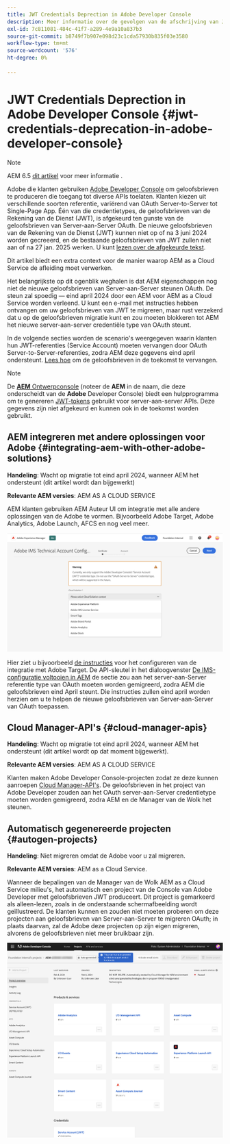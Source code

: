 ```yaml
---
title: JWT Credentials Deprection in Adobe Developer Console
description: Meer informatie over de gevolgen van de afschrijving van JWT-gebruikersgegevens in Adobe Developer Console voor AEM
exl-id: 7c811081-484c-41f7-a289-4e9a10a837b3
source-git-commit: b8749f7b907e098d23c1cda57930b835f03e3580
workflow-type: tm+mt
source-wordcount: '576'
ht-degree: 0%

---
```


# JWT Credentials Deprection in Adobe Developer Console {#jwt-credentials-deprecation-in-adobe-developer-console}

>[!NOTE]
>
>AEM 6.5 [dit artikel](https://experienceleague.adobe.com/en/docs/experience-manager-65/content/security/jwt-credentials-deprecation-in-adobe-developer-console) voor meer informatie .

Adobe die klanten gebruiken [Adobe Developer Console](https://developer.adobe.com/console) om geloofsbrieven te produceren die toegang tot diverse APIs toelaten. Klanten kiezen uit verschillende soorten referentie, variërend van OAuth Server-to-Server tot Single-Page App. Één van die credentietypes, de geloofsbrieven van de Rekening van de Dienst (JWT), is afgekeurd ten gunste van de geloofsbrieven van Server-aan-Server OAuth. De nieuwe geloofsbrieven van de Rekening van de Dienst (JWT) kunnen niet op of na 3 juni 2024 worden gecreeerd, en de bestaande geloofsbrieven van JWT zullen niet aan of na 27 jan. 2025 werken. U kunt [lezen over de afgekeurde tekst](https://developer.adobe.com/developer-console/docs/guides/authentication/ServerToServerAuthentication/migration/).

Dit artikel biedt een extra context voor de manier waarop AEM as a Cloud Service de afleiding moet verwerken.

Het belangrijkste op dit ogenblik weghalen is dat AEM eigenschappen nog niet de nieuwe geloofsbrieven van Server-aan-Server steunen OAuth. De steun zal spoedig — eind april 2024 door een AEM voor AEM as a Cloud Service worden verleend. U kunt een e-mail met instructies hebben ontvangen om uw geloofsbrieven van JWT te migreren, maar rust verzekerd dat u op de geloofsbrieven migratie kunt en zou moeten blokkeren tot AEM het nieuwe server-aan-server credentiële type van OAuth steunt.

In de volgende secties worden de scenario&#39;s weergegeven waarin klanten hun JWT-referenties (Service Account) moeten vervangen door OAuth Server-to-Server-referenties, zodra AEM deze gegevens eind april ondersteunt. [Lees hoe](https://developer.adobe.com/developer-console/docs/guides/authentication/ServerToServerAuthentication/migration/#migration-overview) om de geloofsbrieven in de toekomst te vervangen.

>[!NOTE]
>
>De [**AEM** Ontwerpconsole](/help/implementing/developing/introduction/development-guidelines.md#crxde-lite-and-developer-console) (noteer de **AEM** in de naam, die deze onderscheidt van de **Adobe** Developer Console) biedt een hulpprogramma om te genereren [JWT-tokens](/help/implementing/developing/introduction/generating-access-tokens-for-server-side-apis.md) gebruikt voor server-aan-server APIs. Deze gegevens zijn niet afgekeurd en kunnen ook in de toekomst worden gebruikt.


## AEM integreren met andere oplossingen voor Adobe {#integrating-aem-with-other-adobe-solutions}

**Handeling**: Wacht op migratie tot eind april 2024, wanneer AEM het ondersteunt (dit artikel wordt dan bijgewerkt)

**Relevante AEM versies**: AEM AS A CLOUD SERVICE

AEM klanten gebruiken AEM Auteur UI om integratie met alle andere oplossingen van de Adobe te vormen. Bijvoorbeeld Adobe Target, Adobe Analytics, Adobe Launch, AFCS en nog veel meer.

![AEM integreren met andere oplossingen](/help/security/assets/jwt-deprecation.png)

Hier ziet u bijvoorbeeld [de instructies](https://docs.mktossl.com/docs/experience-manager-cloud-service/content/sites/integrations/integration-adobe-target-ims.html?lang=en) voor het configureren van de integratie met Adobe Target. De API-sleutel in het dialoogvenster [De IMS-configuratie voltooien in AEM](https://docs.mktossl.com/docs/experience-manager-cloud-service/content/sites/integrations/integration-adobe-target-ims.html#completing-the-ims-configuration-in-aem) de sectie zou aan het server-aan-Server referentie type van OAuth moeten worden gemigreerd, zodra AEM die geloofsbrieven eind April steunt. Die instructies zullen eind april worden herzien om u te helpen de nieuwe geloofsbrieven van Server-aan-Server van OAuth toepassen.

## Cloud Manager-API&#39;s {#cloud-manager-apis}

**Handeling**: Wacht op migratie tot eind april 2024, wanneer AEM het ondersteunt (dit artikel wordt op dat moment bijgewerkt).

**Relevante AEM versies**: AEM AS A CLOUD SERVICE

Klanten maken Adobe Developer Console-projecten zodat ze deze kunnen aanroepen [Cloud Manager-API&#39;s](https://developer.adobe.com/experience-cloud/cloud-manager/guides/getting-started/create-api-integration/). De geloofsbrieven in het project van Adobe Developer zouden aan het OAuth server-aan-Server credentietype moeten worden gemigreerd, zodra AEM en de Manager van de Wolk het steunen.

## Automatisch gegenereerde projecten {#autogen-projects}

**Handeling**: Niet migreren omdat de Adobe voor u zal migreren.

**Relevante AEM versies**: AEM as a Cloud Service.

Wanneer de bepalingen van de Manager van de Wolk AEM as a Cloud Service milieu&#39;s, het automatisch een project van de Console van Adobe Developer met geloofsbrieven JWT produceert. Dit project is gemarkeerd als alleen-lezen, zoals in de onderstaande schermafbeelding wordt geïllustreerd. De klanten kunnen en zouden niet moeten proberen om deze projecten aan geloofsbrieven van Server-aan-Server te migreren OAuth; in plaats daarvan, zal de Adobe deze projecten op zijn eigen migreren, alvorens de geloofsbrieven niet meer bruikbaar zijn.

![Automatisch gegenereerde projecten](/help/security/assets/jwt-deprecation-autogen-projects.png)
